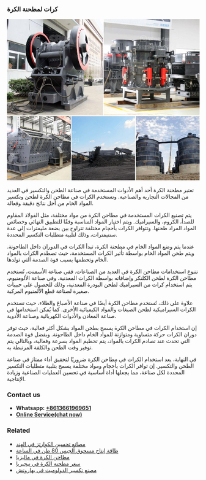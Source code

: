 <h3>كرات لمطحنة الكرة</h3><img src='1701852603.jpg' alt=''><p>تعتبر مطحنة الكرة أحد أهم الأدوات المستخدمة في صناعة الطحن والتكسير في العديد من المجالات التجارية والصناعية. وتستخدم الكرات في مطاحن الكرة لطحن وتكسير المواد الخام من أجل نتائج دقيقة وفعالة.</p><p>يتم تصنيع الكرات المستخدمة في مطاحن الكرة من مواد مختلفة، مثل الفولاذ المقاوم للصدأ، الكروم، والسيراميك. ويتم اختيار المواد المناسبة وفقًا للتطبيق النهائي وخصائص المواد المراد طحنها. وتتوافر الكرات بأحجام مختلفة تتراوح بين بضعة مليمترات إلى عدة سنتيمترات، وذلك لتلبية متطلبات التكسير المحددة.</p><p>عندما يتم وضع المواد الخام في مطحنة الكرة، تبدأ الكرات في الدوران داخل الطاحونة. ويتم طحن المواد الخام بواسطة تأثير الكرات المستخدمة، حيث تصطدم الكرات بالمواد الخام وتحطمها بسبب قوة الصدمة التي تولدها.</p><p>تتنوع استخدامات مطاحن الكرة في العديد من الصناعات. ففي صناعة الأسمنت، تُستخدم مطاحن الكرة لطحن الكلنكر وإضافاته بواسطة الكرات المعدنية. وفي صناعة الألومنيوم، يتم استخدام كرات من السيراميك لطحن البودرة المعدنية، وذلك للحصول على حبيبات صغيرة لصناعة قطع الألمنيوم المركبة.</p><p>علاوة على ذلك، تُستخدم مطاحن الكرة أيضًا في صناعة الأصباغ والطلاء، حيث تستخدم الكرات السيراميكية لطحن الصبغات والمواد الكيميائية الأخرى. كما يُمكن استخدامها في صناعة المعادن والأدوات الكهربائية وصناعة الأدوية.</p><p>إن استخدام الكرات في مطاحن الكرة يسمح بطحن المواد بشكل أكثر فعالية، حيث توفر دوران الكرات حركة متساوية ومتوازنة للمواد الخام داخل الطاحونة. وبفضل قوة الصدمة التي تحدث عند تصادم الكرات بالمواد، يتم تحطيم المواد بسرعة وفعالية، وبالتالي يتم توفير وقت الطحن والكلفة المرتبطة به.</p><p>في النهاية، يعد استخدام الكرات في مطاحن الكرة ضروريًا لتحقيق أداء ممتاز في صناعة الطحن والتكسير. إن توافر الكرات بأحجام ومواد مختلفة يسمح بتلبية متطلبات التكسير المحددة لكل صناعة، مما يجعلها أداة أساسية في تحسين العمليات الصناعية وزيادة الإنتاجية.</p><h3>Contact us</h3><ul><li><strong>Whatsapp:&nbsp;<a href="https://wa.me/8613661969651">+8613661969651</a></strong></li><li><a href="https://swt.shibang-china.com/?git&amp;zhl&amp;كرات لمطحنة الكرة"><strong>Online Service(chat now)</strong></a></li></ul><h3>Related</h3><ul><li><a href='مصانع تحسين الكوارتز في الهند.md'>مصانع تحسين الكوارتز في الهند</a></li><li><a href='طاقة إنتاج مسحوق الجبس 80 طن في الساعة.md'>طاقة إنتاج مسحوق الجبس 80 طن في الساعة</a></li><li><a href='مطاحن الكرة في ماليزيا.md'>مطاحن الكرة في ماليزيا</a></li><li><a href='سعر مطحنة الكرة في نيجيريا.md'>سعر مطحنة الكرة في نيجيريا</a></li><li><a href='مصنع تكسير الدولوميت في بهاروتش.md'>مصنع تكسير الدولوميت في بهاروتش</a></li></ul>